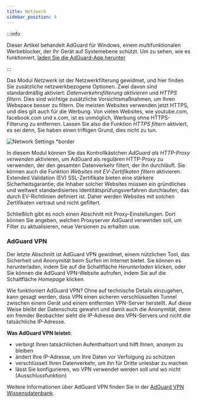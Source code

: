 ```yaml
---
title: Netzwerk
sidebar_position: 4
---
```


:::info

Dieser Artikel behandelt AdGuard für Windows, einem multifunktionalen Werbeblocker, der Ihr Gerät auf Systemebene schützt. Um zu sehen, wie es funktioniert, [laden Sie die AdGuard-App herunter](https://agrd.io/download-kb-adblock)

:::

Das Modul _Netzwerk_ ist der Netzwerkfilterung gewidmet, und hier finden Sie zusätzliche netzwerkbezogene Optionen. Zwei davon sind standardmäßig aktiviert: _Datenverkehrsfilterung aktivieren_ und _HTTPS filtern_. Dies sind wichtige zusätzliche Vorsichtsmaßnahmen, um Ihren Webspace besser zu filtern. Die meisten Websites verwenden jetzt HTTPS, und dies gilt auch für die Werbung. Von vielen Websites, wie youtube.com, facebook.com und x.com, ist es unmöglich, Werbung ohne HTTPS-Filterung zu entfernen. Lassen Sie also die Funktion _HTTPS filtern_ aktiviert, es sei denn, Sie haben einen triftigen Grund, dies nicht zu tun.

![Network Settings \*border](https://cdn.adtidy.org/content/kb/ad_blocker/windows/network/network_settings.png)

In diesem Modul können Sie das Kontrollkästchen _AdGuard als HTTP-Proxy verwenden_ aktivieren, um AdGuard als regulären HTTP-Proxy zu verwenden, der den gesamten Datenverkehr filtert, der ihn durchläuft. Sie können auch die Funktion _Websites mit EV-Zertifikaten filtern_ aktivieren. Extended Validation (EV) SSL-Zertifikate bieten eine stärkere Sicherheitsgarantie; die Inhaber solcher Websites müssen ein gründliches und weltweit standardisiertes Identitätsprüfungsverfahren durchlaufen, das durch EV-Richtlinien definiert ist. Daher werden Websites mit solchen Zertifikaten vertraut und nicht gefiltert.

Schließlich gibt es noch einen Abschnitt mit Proxy-Einstellungen. Dort können Sie angeben, welchen Proxyserver AdGuard verwenden soll, um Filter zu aktualisieren, neue Versionen zu erhalten usw.

### AdGuard VPN

Der letzte Abschnitt ist AdGuard VPN gewidmet, einem nützlichen Tool, das Sicherheit und Anonymität beim Surfen im Internet bietet. Sie können es herunterladen, indem Sie auf die Schaltfläche _Herunterladen_ klicken, oder Sie können die AdGuard VPN-Website aufrufen, indem Sie auf die Schaltfläche _Homepage_ klicken.

Wie funktioniert AdGuard VPN? Ohne auf technische Details einzugehen, kann gesagt werden, dass VPN einen sicheren verschlüsselten Tunnel zwischen einem Gerät und einem entfernten VPN-Server herstellt. Auf diese Weise bleibt der Datenschutz gewahrt und damit auch die Anonymität, denn ein fremder Beobachter sieht die IP-Adresse des VPN-Servers und nicht die tatsächliche IP-Adresse.

**Was AdGuard VPN leistet:**

- verbirgt Ihren tatsächlichen Aufenthaltsort und hilft Ihnen, anonym zu bleiben
- ändert Ihre IP-Adresse, um Ihre Daten vor Verfolgung zu schützen
- verschlüsselt Ihren Datenverkehr, um ihn für Dritte unlesbar zu machen
- lässt Sie konfigurieren, wo VPN verwendet werden soll und wo nicht (Ausschlussfunktion)

Weitere Informationen über AdGuard VPN finden Sie in der [AdGuard VPN Wissensdatenbank](https://adguard-vpn.com/kb/).
